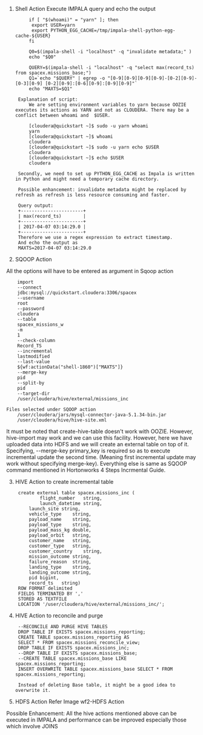 1) Shell Action
		Execute IMPALA query and echo the output

			if [ "$(whoami)" = "yarn" ]; then
			 export USER=yarn
			 export PYTHON_EGG_CACHE=/tmp/impala-shell-python-egg-cache-${USER}
			fi

			Q0=$(impala-shell -i "localhost" -q "invalidate metadata;" )
			echo "$Q0"

			QUERY=$(impala-shell -i "localhost" -q "select max(record_ts) from spacex.missions_base;") 
			Q1=`echo "$QUERY" | egrep -o "[0-9][0-9][0-9][0-9]-[0-2][0-9]-[0-3][0-9] [0-2][0-9]:[0-6][0-9]:[0-9][0-9]"`
			echo "MAXTS=$Q1"

		Explanation of script:
			We are setting environment variables to yarn because OOZIE executes its actions as YARN and not as CLOUDERA. There may be a conflict between whoami and  $USER.

			[cloudera@quickstart ~]$ sudo -u yarn whoami
			yarn
			[cloudera@quickstart ~]$ whoami
			cloudera
			[cloudera@quickstart ~]$ sudo -u yarn echo $USER
			cloudera
			[cloudera@quickstart ~]$ echo $USER
			cloudera

		Secondly, we need to set up PYTHON_EGG_CACHE as Impala is written in Python and might need a temporary cache directory.

		Possible enhancement: invalidate metadata might be replaced by refresh as refresh is less resource consuming and faster.

		Query output:
		+-----------------------+
		| max(record_ts)        |
		+-----------------------+
		| 2017-04-07 03:14:29.0 |
		+-----------------------+
		Therefore we use a regex expression to extract timestamp. 
		And echo the output as 
		MAXTS=2017-04-07 03:14:29.0

2) SQOOP Action

All the options will have to be entered as argument in Sqoop action

		import
		--connect
		jdbc:mysql://quickstart.cloudera:3306/spacex
		--username
		root
		--password
		cloudera
		--table
		spacex_missions_w
		-m
		1
		--check-column
		Record_TS
		--incremental
		lastmodified
		--last-value
		${wf:actionData("shell-1860")["MAXTS"]}
		--merge-key
		pid
		--split-by
		pid
		--target-dir
		/user/cloudera/hive/external/missions_inc

	Files selected under SQOOP action
		/user/cloudera/jars/mysql-connector-java-5.1.34-bin.jar
		/user/cloudera/hive/hive-site.xml


It must be noted that create-hive-table doesn't work with OOZIE. However, hive-import may work and we can use this facility. However, here we have uploaded data into HDFS and we will create an external table on top of it. Specifying, --merge-key primary_key is required so as to execute incremental update the second time. (Meaning first incremental update may work without specifying merge-key). Everything else is same as SQOOP command mentioned in Hortonworks 4 Steps Incrmental Guide.

3) HIVE Action to create incremental table

		create external table spacex.missions_inc (
				flight_number	string,
				launch_datetime	string,	
			launch_site	string,	
			vehicle_type	string,
			payload_name	string,	
			payload_type	string,	
			payload_mass_kg	double,	
			payload_orbit	string,	
			customer_name	string,	
			customer_type	string,	
			customer_country	string,	
			mission_outcome	string,
			failure_reason	string,	
			landing_type	string,	
			landing_outcome	string,	
			pid	bigint,	
			record_ts	string)
		ROW FORMAT delimited
		FIELDS TERMINATED BY ','
		STORED AS TEXTFILE
		LOCATION '/user/cloudera/hive/external/missions_inc/';

4) HIVE Action to reconcile and purge

		--RECONCILE AND PURGE HIVE TABLES
		DROP TABLE IF EXISTS spacex.missions_reporting;
		CREATE TABLE spacex.missions_reporting AS
		SELECT * FROM spacex.missions_reconcile_view;
		DROP TABLE IF EXISTS spacex.missions_inc;
		--DROP TABLE IF EXISTS spacex.missions_base;
		--CREATE TABLE spacex.missions_base LIKE spacex.missions_reporting;
		INSERT OVERWRITE TABLE spacex.missions_base SELECT * FROM spacex.missions_reporting;	

		Instead of deleting Base table, it might be a good idea to overwrite it.

5) HDFS Action
		Refer Image wf2-HDFS Action

Possible Enhancement: All the hive actions mentioned above can be executed in IMPALA and performance can be improved especially those which involve JOINS
